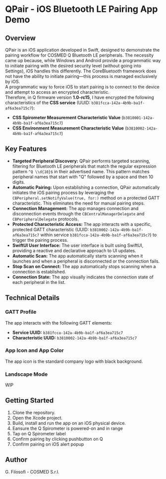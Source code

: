 # QPair - iOS Bluetooth LE Pairing App Demo

## Overview

QPair is an iOS application developed in Swift, designed to demonstrate the pairing workflow for COSMED Q Bluetooth LE peripherals.
The necessity came up because, while Windows and Android provide a programmatic way to initiate pairing with the desired security level (without going into Settings), iOS handles this differently.
The CoreBluetooth framework does not have the ability to initiate pairing—this process is managed exclusively by iOS.  
A programmatic way to force iOS to start pairing is to connect to the device and attempt to access an encrypted characteristic.  
Therefore, in Q firmware version **1.0-rc15**, I have encrypted the following characteristics of the **CSS service** (UUID: `b381fcca-142a-4b9b-ba1f-af6a3ea715c7`):  

- **CSS Spirometer Measurement Characteristic Value** (`b3810001-142a-4b9b-ba1f-af6a3ea715c7`)  
- **CSS Environment Measurement Characteristic Value** (`b3810002-142a-4b9b-ba1f-af6a3ea715c7`) 

## Key Features

*   **Targeted Peripheral Discovery:** QPair performs targeted scanning, filtering for Bluetooth LE peripherals that match the regular expression pattern `^Q \\d{10}$` in their advertised name. This pattern matches peripheral names that start with "Q" followed by a space and then 10 digits.
*   **Automatic Pairing:** Upon establishing a connection, QPair automatically initiates the iOS pairing process by leveraging the `CBPeripheral.setNotifyValue(true, for:)` method on a protected GATT characteristic. This eliminates the need for manual pairing steps.
*   **Connection Management:** The app manages connection and disconnection events through the `CBCentralManagerDelegate` and `CBPeripheralDelegate` protocols.
*   **Protected Characteristic Access:** The app interacts with a specific, protected GATT characteristic (UUID: `b3810002-142a-4b9b-ba1f-af6a3ea715c7` within service `b381fcca-142a-4b9b-ba1f-af6a3ea715c7`) to trigger the pairing process.
*   **SwiftUI User Interface:** The user interface is built using SwiftUI, providing a reactive and declarative approach to UI updates.
* **Automatic Scan:** The app automatically starts scanning when it launches and when a peripheral is disconnected or the connection fails.
* **Stop Scan on Connect:** The app automatically stops scanning when a connection is established.
* **Connection State:** The app visually indicates the connection state of each peripheral in the list.

## Technical Details

### GATT Profile

The app interacts with the following GATT elements:

*   **Service UUID:** `b381fcca-142a-4b9b-ba1f-af6a3ea715c7`
*   **Characteristic UUID:** `b3810002-142a-4b9b-ba1f-af6a3ea715c7`

### App Icon and App Color

The app icon is the standard company logo with black background.

### Landscape Mode

WIP

## Getting Started

1.  Clone the repository.
2.  Open the Xcode project.
3.  Build, install and run the app on an iOS physical device.
4.  Eansure the Q Spirometer is powered-on and in range
5.  Tap on Q Spirometer label
6.  Confirm pairing by clicking pushbutton on Q
7.  Confirm pairing on iOS alert popup

## Author

G. Filosofi - COSMED S.r.l.
